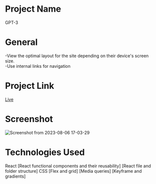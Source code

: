 # Project Name
GPT-3
# General
-View the optimal layout for the site depending on their device's screen size.    
-Use internal links for navigation 
# Project Link
[Live](https://gpt-3-deployed.netlify.app/)
# Screenshot
![Screenshot from 2023-08-06 17-03-29](https://github.com/bokhuuu/GPT-3/assets/126252413/6612da45-8d45-4cf0-8672-1475a2576c7a)
# Technologies Used
React
[React functional components and their reusability]
[React file and folder structure]
CSS
[Flex and grid]
[Media queries]
[Keyframe and gradients]




